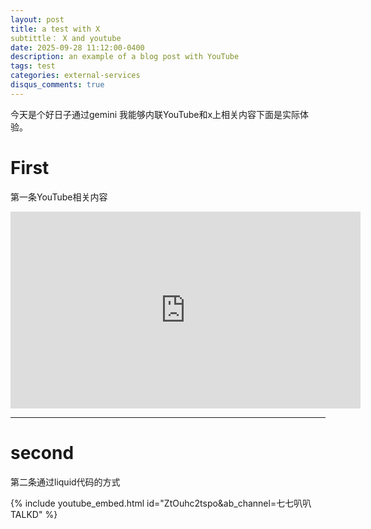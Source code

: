 ```yaml
---
layout: post
title: a test with X
subtittle： X and youtube
date: 2025-09-28 11:12:00-0400
description: an example of a blog post with YouTube
tags: test
categories: external-services
disqus_comments: true
---
```

今天是个好日子通过gemini 我能够内联YouTube和x上相关内容下面是实际体验。
# First
第一条YouTube相关内容
<iframe width="560" height="315" src="https://www.youtube.com/embed/mfRkhNTh0xE?si=413mRjkBkE3KAqf2" title="YouTube video player" frameborder="0" allow="accelerometer; autoplay; clipboard-write; encrypted-media; gyroscope; picture-in-picture; web-share" referrerpolicy="strict-origin-when-cross-origin" allowfullscreen></iframe>

---

# second
第二条通过liquid代码的方式

{% include youtube_embed.html id="ZtOuhc2tspo&ab_channel=七七叭叭TALKD" %}



